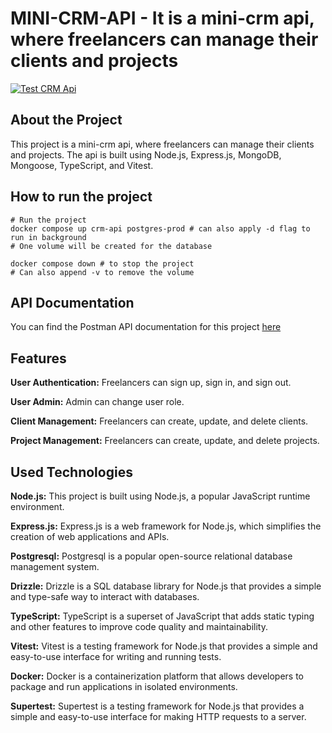 # MINI-CRM-API - It is a mini-crm api, where freelancers can manage their clients and projects

[![Test CRM Api](https://github.com/imashiksarkar/mini-crm-bankend/actions/workflows/test.yml/badge.svg)](https://github.com/imashiksarkar/mini-crm-bankend/actions/workflows/test.yml)

## About the Project

This project is a mini-crm api, where freelancers can manage their clients and projects. The api is built using Node.js, Express.js, MongoDB, Mongoose, TypeScript, and Vitest.

## How to run the project

```shell
# Run the project
docker compose up crm-api postgres-prod # can also apply -d flag to run in background
# One volume will be created for the database

docker compose down # to stop the project
# Can also append -v to remove the volume

```

## API Documentation

You can find the Postman API documentation for this project [here](/docs/postman/mini-crm-api-collection.json)

## Features

**User Authentication:** Freelancers can sign up, sign in, and sign out.

**User Admin:** Admin can change user role.

**Client Management:** Freelancers can create, update, and delete clients.

**Project Management:** Freelancers can create, update, and delete projects.

## Used Technologies

**Node.js:** This project is built using Node.js, a popular JavaScript runtime environment.

**Express.js:** Express.js is a web framework for Node.js, which simplifies the creation of web applications and APIs.

**Postgresql:** Postgresql is a popular open-source relational database management system.

**Drizzle:** Drizzle is a SQL database library for Node.js that provides a simple and type-safe way to interact with databases.

**TypeScript:** TypeScript is a superset of JavaScript that adds static typing and other features to improve code quality and maintainability.

**Vitest:** Vitest is a testing framework for Node.js that provides a simple and easy-to-use interface for writing and running tests.

**Docker:** Docker is a containerization platform that allows developers to package and run applications in isolated environments.

**Supertest:** Supertest is a testing framework for Node.js that provides a simple and easy-to-use interface for making HTTP requests to a server.
